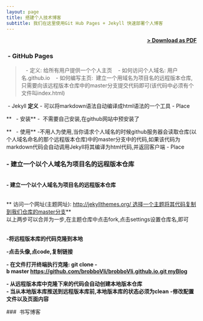 ```yaml
---
layout: page
title: 搭建个人技术博客
subtitle: 我们在这里使用Git Hub Pages + Jekyll 快速部署个人博客
---
```


<span style="float: right; "><a href="{{ '/assets/resume.pdf' | prepend: site.baseurl }}"><strong>> Download as PDF</strong></a> </span>
<br>

###  - GitHub Pages 
>   - 定义: 给所有用户提供一个个人主页
>   - 如何访问个人域名: 用户名.github.io
>   - 如何编写主页:  建立一个用域名为项目名的远程版本仓库,只需要向该远程版本仓库中的master分支提交代码即可(该代码中必须有个文件叫index.html)   

   - Jekyll</span>
**定义** - 可以将markdown语法自动编译成html语法的一个工具 - Place <span style="float: right; "></span>  

**   - 安装** -  不需要自己安装,在github网站中预安装了 <span style="float: right; "></span>   

**   - 使用** -不用人为使用,当你请求个人域名的时候github服务器会读取仓库(以个人域名命名的那个远程版本仓库)中的master分支中的代码,如果该代码为markdown代码会自动调用Jekyll将其编译为html代码,并返回客户端 - Place <span style="float: right; "></span>    

### - 建立一个以个人域名为项目名的远程版本仓库

<span style="float: right; "></span>  
**- 建立一个以个人域名为项目名的远程版本仓库**    
 
<span style="float: right; "></span>  
** 访问一个网址(主题网址): http://jekyllthemes.org/ 选择一个主题将其代码复制到我们仓库的master分支**  
以上两步可以合并为一步,在主题仓库中点击fork,点击settings设置仓库名,即可  

<span style="float: right; "></span>  
**-将远程版本库的代码克隆到本地**   

**-点击头像,点code,复制链接** <span style="float: right; "></span>
 
**- 在文件打开终端执行克隆: git clone -b master https://github.com/brobboVIi/brobboVIi.github.io.git myBlog** <span style="float: right; "></span>  

**- 从远程版本库中克隆下来的代码会自动创建本地版本仓库** <span style="float: right; "></span>    
**- 当从本地版本库推送到远程版本库前,本地版本库的状态必须为clean** <span style="float: right; "></span>
**-修改配置文件以及页面内容** <span style="float: right; "></span>

###              书写博客
